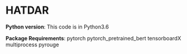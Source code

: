 # HATDAR

**Python version**: This code is in Python3.6

**Package Requirements**: pytorch pytorch_pretrained_bert tensorboardX multiprocess pyrouge
